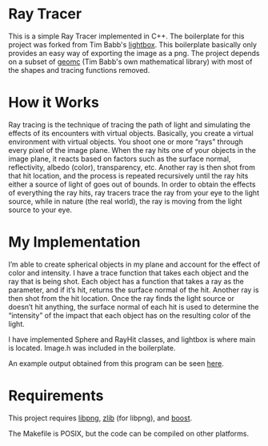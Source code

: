 Ray Tracer
==========

This is a simple Ray Tracer implemented in C++. The boilerplate for this project was forked from Tim Babb's [lightbox](https://github.com/trbabb/lightbox). This boilerplate basically only provides an easy way of exporting the image as a png.
The project depends on a subset of [geomc](https://github.com/trbabb/geomc) (Tim Babb's own mathematical library) with most of the shapes and tracing functions removed. 

How it Works
============

Ray tracing is the technique of tracing the path of light and simulating the effects of its encounters with virtual objects. Basically, you create a virtual environment with virtual objects. You shoot one or more “rays” through every pixel of the image plane. When the ray hits one of your objects in the image plane, it reacts based on factors such as the surface normal, reflectivity, albedo (color), transparency, etc. Another ray is then shot from that hit location, and the process is repeated recursively until the ray hits either a source of light of goes out of bounds. In order to obtain the effects of everything the ray hits, ray tracers trace the ray from your eye to the light source, while in nature (the real world), the ray is moving from the light source to your eye.

My Implementation
=================

I’m able to create spherical objects in my plane and account for the effect of color and intensity. I have a trace function that takes each object and the ray that is being shot. Each object has a function that takes a ray as the parameter, and if it’s hit, returns the surface normal of the hit. Another ray is then shot from the hit location. Once the ray finds the light source or doesn’t hit anything, the surface normal of each hit is used to determine the “intensity” of the impact that each object has on the resulting color of the light. 

I have implemented Sphere and RayHit classes, and lightbox is where main is located. Image.h was included in the boilerplate. 

An example output obtained from this program can be seen [here](https://github.com/jacobhillman1/Ray-Tracer/tree/master/output/test.png).

Requirements
============

This project requires [libpng](http://www.libpng.org/pub/png/libpng.html), [zlib](http://www.zlib.net/) (for libpng), and [boost](http://www.boost.org/).

The Makefile is POSIX, but the code can be compiled on other platforms.
